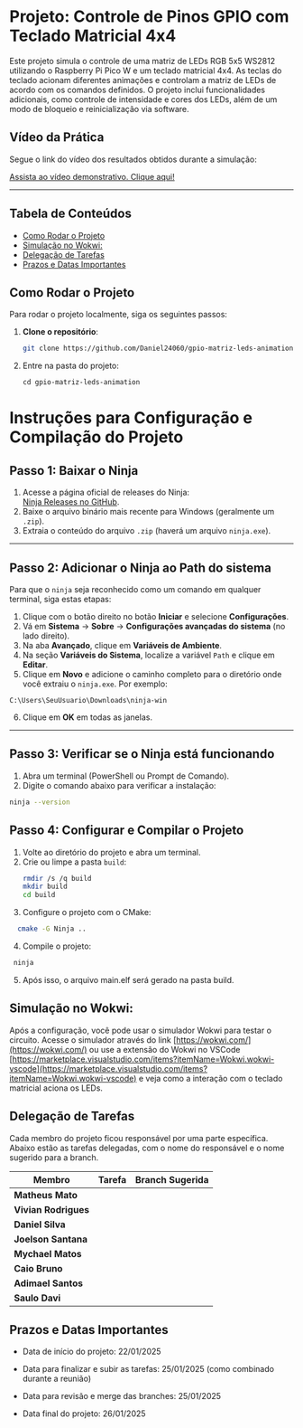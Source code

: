 # Projeto: Controle de Pinos GPIO com Teclado Matricial 4x4

Este projeto simula o controle de uma matriz de LEDs RGB 5x5 WS2812 utilizando o Raspberry Pi Pico W e um teclado matricial 4x4. As teclas do teclado acionam diferentes animações e controlam a matriz de LEDs de acordo com os comandos definidos. O projeto inclui funcionalidades adicionais, como controle de intensidade e cores dos LEDs, além de um modo de bloqueio e reinicialização via software.

## Vídeo da Prática

Segue o link do vídeo dos resultados obtidos durante a simulação:

[Assista ao vídeo demonstrativo. Clique aqui!](https://youtu.be/zYnGLbKdQ28?si=gA-Kj8GmnxPTeHBY)

---

## Tabela de Conteúdos
  - [Como Rodar o Projeto](#como-rodar-o-projeto)
  - [Simulação no Wokwi:](#simulação-no-wokwi)
  - [Delegação de Tarefas](#delegação-de-tarefas)
  - [Prazos e Datas Importantes](#prazos-e-datas-importantes)

## Como Rodar o Projeto

Para rodar o projeto localmente, siga os seguintes passos:

1. **Clone o repositório**:
   ```bash
   git clone https://github.com/Daniel24060/gpio-matriz-leds-animation.git
   ````
2. Entre na pasta do projeto:
    ````
    cd gpio-matriz-leds-animation
    ````

# Instruções para Configuração e Compilação do Projeto

## Passo 1: Baixar o Ninja
1. Acesse a página oficial de releases do Ninja:  
   [Ninja Releases no GitHub](https://github.com/ninja-build/ninja/releases).
2. Baixe o arquivo binário mais recente para Windows (geralmente um `.zip`).
3. Extraia o conteúdo do arquivo `.zip` (haverá um arquivo `ninja.exe`).

---

## Passo 2: Adicionar o Ninja ao Path do sistema
Para que o `ninja` seja reconhecido como um comando em qualquer terminal, siga estas etapas:

1. Clique com o botão direito no botão **Iniciar** e selecione **Configurações**.
2. Vá em **Sistema** → **Sobre** → **Configurações avançadas do sistema** (no lado direito).
3. Na aba **Avançado**, clique em **Variáveis de Ambiente**.
4. Na seção **Variáveis do Sistema**, localize a variável `Path` e clique em **Editar**.
5. Clique em **Novo** e adicione o caminho completo para o diretório onde você extraiu o `ninja.exe`. Por exemplo:
````
C:\Users\SeuUsuario\Downloads\ninja-win
````
6. Clique em **OK** em todas as janelas.

---

## Passo 3: Verificar se o Ninja está funcionando
1. Abra um terminal (PowerShell ou Prompt de Comando).
2. Digite o comando abaixo para verificar a instalação:
```bash
ninja --version
````

## Passo 4: Configurar e Compilar o Projeto

1. Volte ao diretório do projeto e abra um terminal.
2. Crie ou limpe a pasta `build`:
   ```bash
   rmdir /s /q build
   mkdir build
   cd build

3. Configure o projeto com o CMake:
 ```bash
   cmake -G Ninja ..
  ````
4. Compile o projeto:

  ```bash
   ninja
  ````

5. Após isso, o arquivo main.elf será gerado na pasta build.

## Simulação no Wokwi:

Após a configuração, você pode usar o simulador Wokwi para testar o circuito. Acesse o simulador através do link [https://wokwi.com/](https://wokwi.com/) ou use a extensão do Wokwi no VSCode [https://marketplace.visualstudio.com/items?itemName=Wokwi.wokwi-vscode](https://marketplace.visualstudio.com/items?itemName=Wokwi.wokwi-vscode) e veja como a interação com o teclado matricial aciona os LEDs.


## Delegação de Tarefas

Cada membro do projeto ficou responsável por uma parte específica. Abaixo estão as tarefas delegadas, com o nome do responsável e o nome sugerido para a branch.

| **Membro**           | **Tarefa**                                  | **Branch Sugerida**            |
|----------------------|---------------------------------------------|--------------------------------|
| **Matheus Mato**      |               | ` ` |
| **Vivian Rodrigues**  |                     | ` `      |
| **Daniel Silva**      |                     | ` `     |
| **Joelson Santana**    |              | ` `|
| **Mychael Matos**     |                | ` ` |conversor-potencia`   |
| **Caio Bruno**        |                      | ` `       |conversor-tempo`      | `      |
| **Adimael Santos**      |             | ` `   |
| **Saulo Davi**      |               | ` `          |  |

## Prazos e Datas Importantes

- Data de início do projeto: 22/01/2025

- Data para finalizar e subir as tarefas: 25/01/2025 (como combinado durante a reunião)

- Data para revisão e merge das branches: 25/01/2025

- Data final do projeto: 26/01/2025





